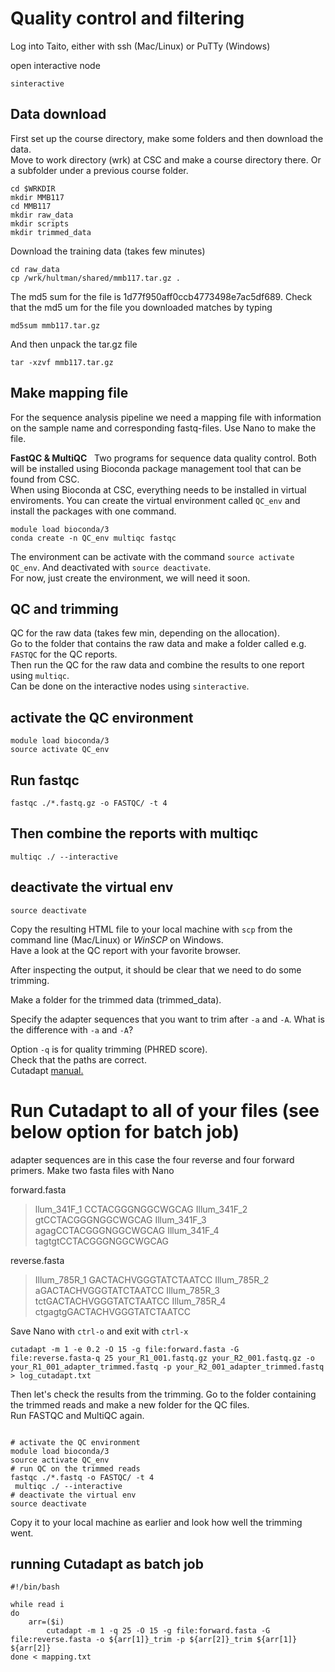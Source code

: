 # Quality control and filtering

Log into Taito, either with ssh (Mac/Linux) or PuTTy (Windows)

open interactive node
```
sinteractive
```

## Data download
First set up the course directory, make some folders and then download the data.  
Move to work directory (wrk) at CSC and make a course directory there. Or a subfolder under a previous course folder.  
```
cd $WRKDIR
mkdir MMB117
cd MMB117
mkdir raw_data
mkdir scripts
mkdir trimmed_data
```

Download the training data (takes few minutes)  
```
cd raw_data
cp /wrk/hultman/shared/mmb117.tar.gz .
```

The md5 sum for the file is 1d77f950aff0ccb4773498e7ac5df689. Check that the md5 um for the file you downloaded matches by typing

```
md5sum mmb117.tar.gz
```
And then unpack the tar.gz file
```
tar -xzvf mmb117.tar.gz
``` 

## Make mapping file 
For the sequence analysis pipeline we need a mapping file with information on the sample name and corresponding fastq-files. Use Nano to make the file.

**FastQC & MultiQC**  
Two programs for sequence data quality control. Both will be installed using Bioconda package management tool that can be found from CSC.  
When using Bioconda at CSC, everything needs to be installed in virtual enviroments. You can create the virtual environment called `QC_env` and install the packages with one command.  
```
module load bioconda/3
conda create -n QC_env multiqc fastqc
```

The environment can be activate with the command `source activate QC_env`. And deactivated with `source deactivate`.  
For now, just create the environment, we will need it soon.


## QC and trimming
QC for the raw data (takes few min, depending on the allocation).  
Go to the folder that contains the raw data and make a folder called e.g. `FASTQC` for the QC reports.  
Then run the QC for the raw data and combine the results to one report using `multiqc`.  
Can be done on the interactive nodes using `sinteractive`. 

## activate the QC environment
```
module load bioconda/3
source activate QC_env
```

## Run fastqc
```
fastqc ./*.fastq.gz -o FASTQC/ -t 4
```

## Then combine the reports with multiqc
```
multiqc ./ --interactive
```

## deactivate the virtual env
```
source deactivate

```

Copy the resulting HTML file to your local machine with `scp` from the command line (Mac/Linux) or *WinSCP* on Windows.  
Have a look at the QC report with your favorite browser.  

After inspecting the output, it should be clear that we need to do some trimming.  

Make a folder for the trimmed data (trimmed_data).  

Specify the adapter sequences that you want to trim after `-a` and `-A`. What is the difference with `-a` and `-A`?

Option `-q` is for quality trimming (PHRED score).  
Check that the paths are correct.  
Cutadapt [manual.](http://cutadapt.readthedocs.io)  

# Run Cutadapt to all of your files (see below option for batch job)
adapter sequences are in this case the four reverse and four forward primers. Make two fasta files with Nano

forward.fasta

>llum_341F_1
CCTACGGGNGGCWGCAG
>Illum_341F_2
gtCCTACGGGNGGCWGCAG
>Illum_341F_3
agagCCTACGGGNGGCWGCAG
>Illum_341F_4
tagtgtCCTACGGGNGGCWGCAG

reverse.fasta

>Illum_785R_1
GACTACHVGGGTATCTAATCC
>Illum_785R_2
aGACTACHVGGGTATCTAATCC
>Illum_785R_3
tctGACTACHVGGGTATCTAATCC
>Illum_785R_4
ctgagtgGACTACHVGGGTATCTAATCC

Save Nano with `ctrl-o` and exit with `ctrl-x`
 
```
cutadapt -m 1 -e 0.2 -O 15 -g file:forward.fasta -G file:reverse.fasta-q 25 your_R1_001.fastq.gz your_R2_001.fastq.gz -o your_R1_001_adapter_trimmed.fastq -p your_R2_001_adapter_trimmed.fastq > log_cutadapt.txt
```
Then let's check the results from the trimming. Go to the folder containing the trimmed reads and make a new folder for the QC files.  
Run FASTQC and MultiQC again.  

```

# activate the QC environment
module load bioconda/3
source activate QC_env
# run QC on the trimmed reads
fastqc ./*.fastq -o FASTQC/ -t 4
 multiqc ./ --interactive
# deactivate the virtual env
source deactivate
```

Copy it to your local machine as earlier and look how well the trimming went.  




## running Cutadapt as batch job

```
#!/bin/bash

while read i
do
  	arr=($i)
        cutadapt -m 1 -q 25 -O 15 -g file:forward.fasta -G file:reverse.fasta -o ${arr[1]}_trim -p ${arr[2]}_trim ${arr[1]} ${arr[2]}
done < mapping.txt
```


